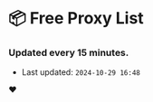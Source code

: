 # :package: Free Proxy List
### Updated every 15 minutes.

- Last updated: `2024-10-29 16:48`

:heart:
